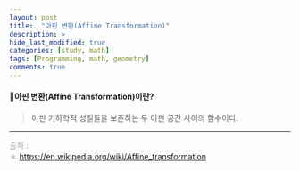 ```yaml
---
layout: post
title:  "아핀 변환(Affine Transformation)"
description: > 
hide_last_modified: true
categories: [study, math]
tags: [Programming, math, geometry]
comments: true
---
```


#### 📐아핀 변환(Affine Transformation)이란?
> 아핀 기하학적 성질들을 보존하는 두 아핀 공간 사이의 함수이다.


---- 
<span style="color:darkgray; font-size:14px;"> 출처 : <br>
＊ https://en.wikipedia.org/wiki/Affine_transformation <br>
</span>